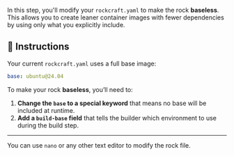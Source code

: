 In this step, you'll modify your `rockcraft.yaml` to make the rock **baseless**. This allows you to create leaner container images with fewer dependencies by using only what you explicitly include.

## 📝 Instructions

Your current `rockcraft.yaml` uses a full base image:

```yaml
base: ubuntu@24.04
```

To make your rock **baseless**, you’ll need to:

1. **Change the `base` to a special keyword** that means no base will be included at runtime.
2. **Add a `build-base` field** that tells the builder which environment to use during the build step.

---

You can use `nano` or any other text editor to modify the rock file.